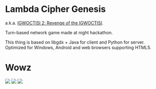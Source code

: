 # Lambda Cipher Genesis
a.k.a. [IGWOCTISI 2: Revenge of the IGWOCTISI](https://github.com/Namek/igwoctisi).

Turn-based network game made at night hackathon.

This thing is based on libgdx + Java for client and Python for server. Optimized for Windows, Android and web browsers supporting HTML5.

# Wowz

![](http://pl.sii.eu/letscode/img/aplikacje/11/11_1_fullscreen.jpg)
![](http://pl.sii.eu/letscode/img/aplikacje/11/11_2_fullscreen.jpg)
![](http://pl.sii.eu/letscode/img/aplikacje/11/11_3_fullscreen.jpg)
